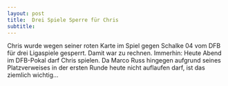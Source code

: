 ```yaml
---
layout: post
title:  Drei Spiele Sperre für Chris
subtitle:  
---
```


Chris wurde wegen seiner roten Karte im Spiel gegen Schalke 04 vom DFB für drei Ligaspiele gesperrt. Damit war zu rechnen. Immerhin: Heute Abend im DFB-Pokal darf Chris spielen. Da Marco Russ hingegen aufgrund seines Platzverweises in der ersten Runde heute nicht auflaufen darf, ist das ziemlich wichtig...


